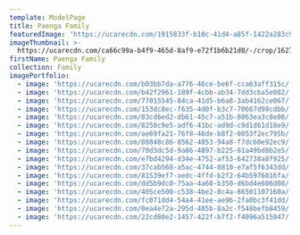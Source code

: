 ```yaml
---
template: ModelPage
title: Paenga Family
featuredImage: 'https://ucarecdn.com/1915833f-b10c-41d4-a85f-1422a283c91a/'
imageThumbnail: >-
  https://ucarecdn.com/ca66c99a-b4f9-465d-8af9-e72f1b6b21d0/-/crop/1627x2178/80,0/-/preview/
firstName: Paenga Family
collection: Family
imagePortfolio:
  - image: 'https://ucarecdn.com/b03bb7da-a776-46ce-be6f-cca63aff315c/'
  - image: 'https://ucarecdn.com/b42f2961-189f-4cbb-ab34-7dd3cba5e082/'
  - image: 'https://ucarecdn.com/77015545-84ca-41d5-b6a8-3ab4162ce067/'
  - image: 'https://ucarecdn.com/153dc8ec-f635-4d0f-b3c7-70667d98cdbb/'
  - image: 'https://ucarecdn.com/83cd6ed2-db61-45c7-a51b-8063ea3c8e08/'
  - image: 'https://ucarecdn.com/8250c9e5-adf6-41bc-ad9d-c9d1d61d18e9/'
  - image: 'https://ucarecdn.com/ae69fa21-76f8-46de-b8f2-0053f2ec795b/'
  - image: 'https://ucarecdn.com/08848c86-8562-4053-94a8-f7dc60e92ec9/'
  - image: 'https://ucarecdn.com/70d3dc5d-9a86-4897-b225-81a49bd8b2e5/'
  - image: 'https://ucarecdn.com/e7bd4294-d34e-4752-af53-642738a8f925/'
  - image: 'https://ucarecdn.com/37cab568-a5ac-4744-8810-e7af5f6343dd/'
  - image: 'https://ucarecdn.com/81539ef7-aedc-4ffd-b2f2-64b5976016fa/'
  - image: 'https://ucarecdn.com/dd5b9dc0-75aa-4a68-b350-d6bd4e606d08/'
  - image: 'https://ucarecdn.com/405ce500-c538-4be2-8c4a-86501107160a/'
  - image: 'https://ucarecdn.com/fc071dd4-54a4-41ee-ae96-2fa0bc3f41dd/'
  - image: 'https://ucarecdn.com/0ea4e72a-295d-405b-8a2c-f548befb8459/'
  - image: 'https://ucarecdn.com/22cd80e2-1457-422f-b7f2-f4096a515047/'
---
```


